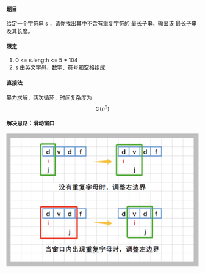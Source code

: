 #### 题目
给定一个字符串 s ，请你找出其中不含有重复字符的 最长子串。输出该 最长子串 及其长度。
#### 限定
1. 0 <= s.length <= 5 * 104
2. s 由英文字母、数字、符号和空格组成

#### 直接法

暴力求解，两次循环，时间复杂度为 $$O(n^2)$$

#### 解决思路：滑动窗口

![123](fig_1.png)